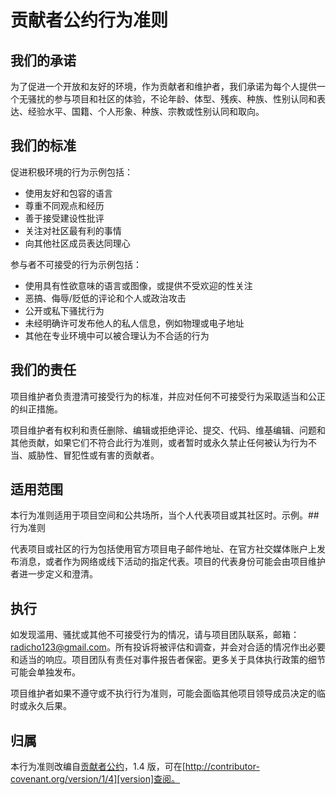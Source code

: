 # 贡献者公约行为准则

## 我们的承诺

为了促进一个开放和友好的环境，作为贡献者和维护者，我们承诺为每个人提供一个无骚扰的参与项目和社区的体验，不论年龄、体型、残疾、种族、性别认同和表达、经验水平、国籍、个人形象、种族、宗教或性别认同和取向。

## 我们的标准

促进积极环境的行为示例包括：

- 使用友好和包容的语言
- 尊重不同观点和经历
- 善于接受建设性批评
- 关注对社区最有利的事情
- 向其他社区成员表达同理心

参与者不可接受的行为示例包括：

- 使用具有性欲意味的语言或图像，或提供不受欢迎的性关注
- 恶搞、侮辱/贬低的评论和个人或政治攻击
- 公开或私下骚扰行为
- 未经明确许可发布他人的私人信息，例如物理或电子地址
- 其他在专业环境中可以被合理认为不合适的行为

## 我们的责任

项目维护者负责澄清可接受行为的标准，并应对任何不可接受行为采取适当和公正的纠正措施。

项目维护者有权利和责任删除、编辑或拒绝评论、提交、代码、维基编辑、问题和其他贡献，如果它们不符合此行为准则，或者暂时或永久禁止任何被认为行为不当、威胁性、冒犯性或有害的贡献者。

## 适用范围

本行为准则适用于项目空间和公共场所，当个人代表项目或其社区时。示例。## 行为准则

代表项目或社区的行为包括使用官方项目电子邮件地址、在官方社交媒体账户上发布消息，或者作为网络或线下活动的指定代表。项目的代表身份可能会由项目维护者进一步定义和澄清。

## 执行

如发现滥用、骚扰或其他不可接受行为的情况，请与项目团队联系，邮箱：radicho123@gmail.com。所有投诉将被评估和调查，并会对合适的情况作出必要和适当的响应。项目团队有责任对事件报告者保密。更多关于具体执行政策的细节可能会单独发布。

项目维护者如果不遵守或不执行行为准则，可能会面临其他项目领导成员决定的临时或永久后果。

## 归属

本行为准则改编自[贡献者公约][homepage]，1.4 版，可在[http://contributor-covenant.org/version/1/4][version]查阅。

[homepage]: http://contributor-covenant.org
[version]: http://contributor-covenant.org/version/1/4/